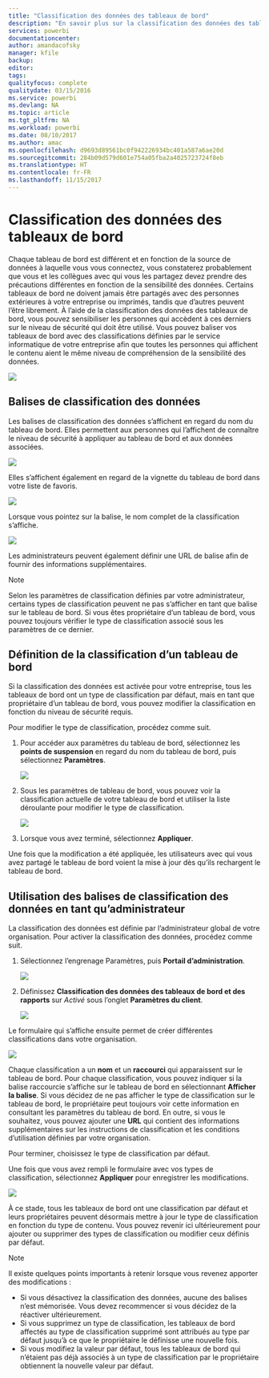```yaml
---
title: "Classification des données des tableaux de bord"
description: "En savoir plus sur la classification des données des tableaux de bord, y compris la manière dont un administrateur doit la configurer et dont les propriétaires de tableaux de bord peuvent la modifier."
services: powerbi
documentationcenter: 
author: amandacofsky
manager: kfile
backup: 
editor: 
tags: 
qualityfocus: complete
qualitydate: 03/15/2016
ms.service: powerbi
ms.devlang: NA
ms.topic: article
ms.tgt_pltfrm: NA
ms.workload: powerbi
ms.date: 08/10/2017
ms.author: amac
ms.openlocfilehash: d9693d89561bc0f942226934bc401a587a6ae20d
ms.sourcegitcommit: 284b09d579d601e754a05fba2a4025723724f8eb
ms.translationtype: HT
ms.contentlocale: fr-FR
ms.lasthandoff: 11/15/2017
---
```

# <a name="dashboard-data-classification"></a>Classification des données des tableaux de bord
Chaque tableau de bord est différent et en fonction de la source de données à laquelle vous vous connectez, vous constaterez probablement que vous et les collègues avec qui vous les partagez devez prendre des précautions différentes en fonction de la sensibilité des données. Certains tableaux de bord ne doivent jamais être partagés avec des personnes extérieures à votre entreprise ou imprimés, tandis que d’autres peuvent l’être librement. À l’aide de la classification des données des tableaux de bord, vous pouvez sensibiliser les personnes qui accèdent à ces derniers sur le niveau de sécurité qui doit être utilisé. Vous pouvez baliser vos tableaux de bord avec des classifications définies par le service informatique de votre entreprise afin que toutes les personnes qui affichent le contenu aient le même niveau de compréhension de la sensibilité des données.

![](media/service-data-classification/dashboard_tagged_as_hbi.png)

## <a name="data-classification-tags"></a>Balises de classification des données
Les balises de classification des données s’affichent en regard du nom du tableau de bord. Elles permettent aux personnes qui l’affichent de connaître le niveau de sécurité à appliquer au tableau de bord et aux données associées.

![](media/service-data-classification/tag_next_to_title.png)

Elles s’affichent également en regard de la vignette du tableau de bord dans votre liste de favoris.

![](media/service-data-classification/tag_on_dashboard_tile.png)

Lorsque vous pointez sur la balise, le nom complet de la classification s’affiche.

![](media/service-data-classification/tag_tooltip.png)

Les administrateurs peuvent également définir une URL de balise afin de fournir des informations supplémentaires.

> [!NOTE]
> Selon les paramètres de classification définies par votre administrateur, certains types de classification peuvent ne pas s’afficher en tant que balise sur le tableau de bord. Si vous êtes propriétaire d’un tableau de bord, vous pouvez toujours vérifier le type de classification associé sous les paramètres de ce dernier.
> 
> 

## <a name="setting-a-dashboards-classification"></a>Définition de la classification d’un tableau de bord
Si la classification des données est activée pour votre entreprise, tous les tableaux de bord ont un type de classification par défaut, mais en tant que propriétaire d’un tableau de bord, vous pouvez modifier la classification en fonction du niveau de sécurité requis.

Pour modifier le type de classification, procédez comme suit.

1. Pour accéder aux paramètres du tableau de bord, sélectionnez les **points de suspension** en regard du nom du tableau de bord, puis sélectionnez **Paramètres**.
   
    ![](media/service-data-classification/dashboard_settings.png)
2. Sous les paramètres de tableau de bord, vous pouvez voir la classification actuelle de votre tableau de bord et utiliser la liste déroulante pour modifier le type de classification.
   
    ![](media/service-data-classification/classification_setting_dropdown.png)
3. Lorsque vous avez terminé, sélectionnez **Appliquer**.

Une fois que la modification a été appliquée, les utilisateurs avec qui vous avez partagé le tableau de bord voient la mise à jour dès qu’ils rechargent le tableau de bord.

## <a name="working-with-data-classification-tags-as-an-admin"></a>Utilisation des balises de classification des données en tant qu’administrateur
La classification des données est définie par l’administrateur global de votre organisation. Pour activer la classification des données, procédez comme suit.

1. Sélectionnez l’engrenage Paramètres, puis **Portail d’administration**.
   
    ![](media/service-data-classification/admin_portal_in_settings.png)
2. Définissez **Classification des données des tableaux de bord et des rapports** sur *Activé* sous l’onglet **Paramètres du client**.
   
    ![](media/service-data-classification/data_classification_switch_location.png)

Le formulaire qui s’affiche ensuite permet de créer différentes classifications dans votre organisation.

![](media/service-data-classification/blank_classification_form.png)

Chaque classification a un **nom** et un **raccourci** qui apparaissent sur le tableau de bord. Pour chaque classification, vous pouvez indiquer si la balise raccourcie s’affiche sur le tableau de bord en sélectionnant **Afficher la balise**. Si vous décidez de ne pas afficher le type de classification sur le tableau de bord, le propriétaire peut toujours voir cette information en consultant les paramètres du tableau de bord. En outre, si vous le souhaitez, vous pouvez ajouter une **URL** qui contient des informations supplémentaires sur les instructions de classification et les conditions d’utilisation définies par votre organisation.  

Pour terminer, choisissez le type de classification par défaut.  

Une fois que vous avez rempli le formulaire avec vos types de classification, sélectionnez **Appliquer** pour enregistrer les modifications.

![](media/service-data-classification/filled_in_classification_form.png)

À ce stade, tous les tableaux de bord ont une classification par défaut et leurs propriétaires peuvent désormais mettre à jour le type de classification en fonction du type de contenu. Vous pouvez revenir ici ultérieurement pour ajouter ou supprimer des types de classification ou modifier ceux définis par défaut.  

> [!NOTE]
> Il existe quelques points importants à retenir lorsque vous revenez apporter des modifications :
> 
> * Si vous désactivez la classification des données, aucune des balises n’est mémorisée. Vous devez recommencer si vous décidez de la réactiver ultérieurement.  
> * Si vous supprimez un type de classification, les tableaux de bord affectés au type de classification supprimé sont attribués au type par défaut jusqu’à ce que le propriétaire le définisse une nouvelle fois.  
> * Si vous modifiez la valeur par défaut, tous les tableaux de bord qui n’étaient pas déjà associés à un type de classification par le propriétaire obtiennent la nouvelle valeur par défaut.
> 
> 

